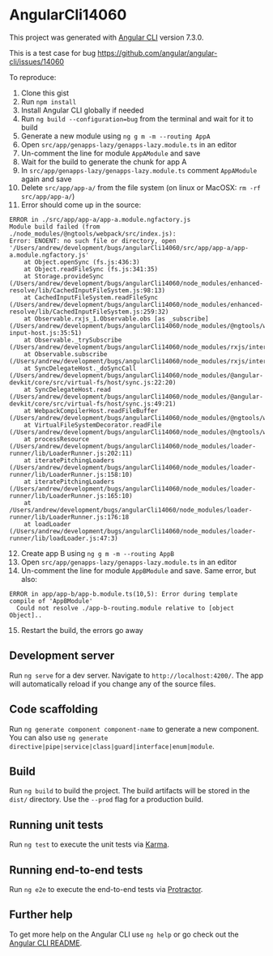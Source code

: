 # AngularCli14060

This project was generated with [Angular CLI](https://github.com/angular/angular-cli) version 7.3.0.

This is a test case for bug <https://github.com/angular/angular-cli/issues/14060>

To reproduce:

1. Clone this gist
1. Run `npm install`
1. Install Angular CLI globally if needed
1. Run `ng build --configuration=bug` from the terminal and wait for it to build
1. Generate a new module using `ng g m -m --routing AppA`
1. Open `src/app/genapps-lazy/genapps-lazy.module.ts` in an editor
1. Un-comment the line for module `AppAModule` and save
1. Wait for the build to generate the chunk for app A
1. In `src/app/genapps-lazy/genapps-lazy.module.ts` comment `AppAModule` again and save
1. Delete `src/app/app-a/` from the file system (on linux or MacOSX: `rm -rf src/app/app-a/`)
1. Error should come up in the source:
```
ERROR in ./src/app/app-a/app-a.module.ngfactory.js
Module build failed (from ./node_modules/@ngtools/webpack/src/index.js):
Error: ENOENT: no such file or directory, open '/Users/andrew/development/bugs/angularCli14060/src/app/app-a/app-a.module.ngfactory.js'
    at Object.openSync (fs.js:436:3)
    at Object.readFileSync (fs.js:341:35)
    at Storage.provideSync (/Users/andrew/development/bugs/angularCli14060/node_modules/enhanced-resolve/lib/CachedInputFileSystem.js:98:13)
    at CachedInputFileSystem.readFileSync (/Users/andrew/development/bugs/angularCli14060/node_modules/enhanced-resolve/lib/CachedInputFileSystem.js:259:32)
    at Observable.rxjs_1.Observable.obs [as _subscribe] (/Users/andrew/development/bugs/angularCli14060/node_modules/@ngtools/webpack/src/webpack-input-host.js:35:51)
    at Observable._trySubscribe (/Users/andrew/development/bugs/angularCli14060/node_modules/rxjs/internal/Observable.js:44:25)
    at Observable.subscribe (/Users/andrew/development/bugs/angularCli14060/node_modules/rxjs/internal/Observable.js:30:22)
    at SyncDelegateHost._doSyncCall (/Users/andrew/development/bugs/angularCli14060/node_modules/@angular-devkit/core/src/virtual-fs/host/sync.js:22:20)
    at SyncDelegateHost.read (/Users/andrew/development/bugs/angularCli14060/node_modules/@angular-devkit/core/src/virtual-fs/host/sync.js:49:21)
    at WebpackCompilerHost.readFileBuffer (/Users/andrew/development/bugs/angularCli14060/node_modules/@ngtools/webpack/src/compiler_host.js:125:44)
    at VirtualFileSystemDecorator.readFile (/Users/andrew/development/bugs/angularCli14060/node_modules/@ngtools/webpack/src/virtual_file_system_decorator.js:39:54)
    at processResource (/Users/andrew/development/bugs/angularCli14060/node_modules/loader-runner/lib/LoaderRunner.js:202:11)
    at iteratePitchingLoaders (/Users/andrew/development/bugs/angularCli14060/node_modules/loader-runner/lib/LoaderRunner.js:158:10)
    at iteratePitchingLoaders (/Users/andrew/development/bugs/angularCli14060/node_modules/loader-runner/lib/LoaderRunner.js:165:10)
    at /Users/andrew/development/bugs/angularCli14060/node_modules/loader-runner/lib/LoaderRunner.js:176:18
    at loadLoader (/Users/andrew/development/bugs/angularCli14060/node_modules/loader-runner/lib/loadLoader.js:47:3)
  ```
12. Create app B using `ng g m -m --routing AppB`
1. Open `src/app/genapps-lazy/genapps-lazy.module.ts` in an editor
1. Un-comment the line for module `AppBModule` and save. Same error, but also:
```
ERROR in app/app-b/app-b.module.ts(10,5): Error during template compile of 'AppBModule'
  Could not resolve ./app-b-routing.module relative to [object Object]..
  ```
15. Restart the build, the errors go away

## Development server

Run `ng serve` for a dev server. Navigate to `http://localhost:4200/`. The app will automatically reload if you change any of the source files.

## Code scaffolding

Run `ng generate component component-name` to generate a new component. You can also use `ng generate directive|pipe|service|class|guard|interface|enum|module`.

## Build

Run `ng build` to build the project. The build artifacts will be stored in the `dist/` directory. Use the `--prod` flag for a production build.

## Running unit tests

Run `ng test` to execute the unit tests via [Karma](https://karma-runner.github.io).

## Running end-to-end tests

Run `ng e2e` to execute the end-to-end tests via [Protractor](http://www.protractortest.org/).

## Further help

To get more help on the Angular CLI use `ng help` or go check out the [Angular CLI README](https://github.com/angular/angular-cli/blob/master/README.md).
